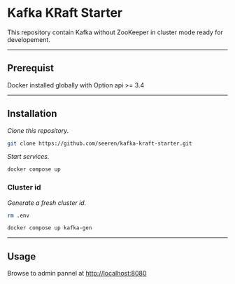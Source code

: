 # Kafka KRaft Starter

This repository contain Kafka without ZooKeeper in cluster mode ready for developement.

---

## Prerequist

Docker installed globally with Option api >= 3.4

---

## Installation

_Clone this repository._

```bash
git clone https://github.com/seeren/kafka-kraft-starter.git
```

_Start services._

```bash
docker compose up
```

### Cluster id

_Generate a fresh cluster id._

```bash
rm .env
```

```bash
docker compose up kafka-gen
```

---

## Usage

Browse to admin pannel at <http://localhost:8080>
